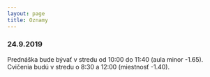 ```yaml
---
layout: page
title: Oznamy
---
```


### 24.9.2019

Prednáška bude bývať v stredu od 10:00 do 11:40 (aula minor -1.65). Cvičenia budú v stredu o 8:30 a 12:00 (miestnosť -1.40).





